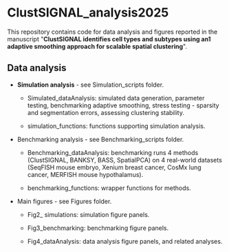 # ClustSIGNAL_analysis2025

This repository contains code for data analysis and figures reported in the manuscript "**ClustSIGNAL identifies cell types and subtypes using an1 adaptive smoothing approach for scalable spatial clustering**".

## Data analysis

-   **Simulation analysis** - see Simulation_scripts folder.

    -   Simulated_dataAnalysis: simulated data generation, parameter testing, benchmarking adaptive smoothing, stress testing - sparsity and segmentation errors, assessing clustering stability.

    -   simulation_functions: functions supporting simulation analysis.

-   Benchmarking analysis - see Benchmarking_scripts folder.

    -   Benchmarking_dataAnalysis: benchmarking runs 4 methods (ClustSIGNAL, BANKSY, BASS, SpatialPCA) on 4 real-world datasets (SeqFISH mouse embryo, Xenium breast cancer, CosMx lung cancer, MERFISH mouse hypothalamus).

    -   benchmarking_functions: wrapper functions for methods.

-   Main figures - see Figures folder.

    -   Fig2\_ simulations: simulation figure panels.

    -   Fig3_benchmarking: benchmarking figure panels.

    -   Fig4_dataAnalysis: data analysis figure panels, and related analyses.
